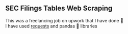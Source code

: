 ## SEC Filings Tables Web Scraping
This was a freelancing job on upwork that I have done :hugs:  
I have used [requests](https://requests.readthedocs.io/en/latest/) and pandas :panda_face: libraries 
